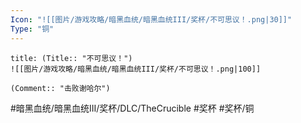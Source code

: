 ```yaml
---
Icon: "![[图片/游戏攻略/暗黑血统/暗黑血统III/奖杯/不可思议！.png|30]]"
Type: "铜"
---
```

```ad-common-bronze-trophy
title: (Title:: "不可思议！")
![[图片/游戏攻略/暗黑血统/暗黑血统III/奖杯/不可思议！.png|100]]

(Comment:: "击败谢哈尔")
```

#暗黑血统/暗黑血统III/奖杯/DLC/TheCrucible #奖杯 #奖杯/铜
